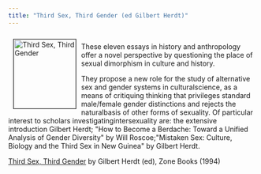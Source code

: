 ```yaml
---
title: "Third Sex, Third Gender (ed Gilbert Herdt)"
---
```


<A HREF="http://www.amazon.com/exec/obidos/ISBN%3D0942299825/intersexsocietyo/"><IMG SRC="/img/books/thirdsex.jpg" ALT="Third Sex, Third Gender" border=1 WIDTH="126" HEIGHT="140" align="left" hspace=10 vspace=10></A>  
These eleven essays in history and anthropology offer a novel perspective by questioning the place of sexual dimorphism in culture and history.  
<!--break-->

  
They propose a new role for the study of alternative sex and gender systems in culturalscience, as a means of critiquing thinking that privileges standard male/female gender distinctions and rejects the naturalbasis of other forms of sexuality. Of particular interest to scholars investigatingintersexuality are: the extensive introduction Gilbert Herdt; "How to Become a Berdache: Toward a Unified Analysis of Gender Diversity" by Will Roscoe;"Mistaken Sex: Culture, Biology and the Third Sex in New Guinea" by Gilbert Herdt.  
  
<A HREF="http://www.amazon.com/exec/obidos/ISBN%3D0942299825/intersexsocietyo/">Third Sex, Third Gender</A> by Gilbert Herdt (ed), Zone Books (1994)